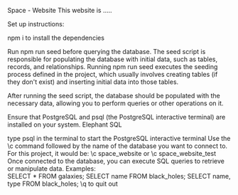 Space - Website 
This website is ..... 



Set up instructions: 

npm i to install the dependencies

Run npm run seed before querying the database. 
The seed script is responsible for populating the database with initial data, such as tables, records, and relationships.
Running npm run seed executes the seeding process defined in the project, which usually involves creating tables (if they don't exist) and inserting initial data into those tables.

After running the seed script, the database should be populated with the necessary data, allowing you to perform queries or other 
operations on it.




Ensure that PostgreSQL and psql (the PostgreSQL interactive terminal) are installed on your system.
Elephant SQL

type psql in the terminal to start the PostgreSQL interactive terminal 
Use the \c command followed by the name of the database you want to connect to.
For this project, it would be: \c space_website or \c space_website_test
Once connected to the database, you can execute SQL queries to retrieve or manipulate data. 
Examples:  
SELECT * FROM galaxies;
SELECT name FROM black_holes; 
SELECT name, type FROM black_holes; 
\q to quit out



